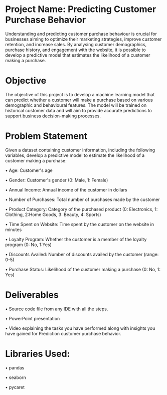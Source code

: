 # Project Name: Predicting Customer Purchase Behavior

Understanding and predicting customer purchase behaviour is crucial for businesses aiming to optimize their marketing strategies, improve customer retention, and increase sales. By analysing customer demographics, purchase history, and engagement with the website, it is possible to develop a predictive model that estimates the likelihood of a customer making a purchase.

# Objective

The objective of this project is to develop a machine learning model that can predict whether a customer will make a purchase based on various demographic and behavioural features. The model will be trained on historical customer data and will aim to provide accurate predictions
to support business decision-making processes.

# Problem Statement

Given a dataset containing customer information, including the following variables, develop a predictive model to estimate the likelihood of a customer making a purchase:

• Age: Customer's age

• Gender: Customer's gender (0: Male, 1: Female)

• Annual Income: Annual income of the customer in dollars

• Number of Purchases: Total number of purchases made by the customer

• Product Category: Category of the purchased product (0: Electronics, 1: Clothing, 2:Home Goods, 3: Beauty, 4: Sports)

• Time Spent on Website: Time spent by the customer on the website in minutes

• Loyalty Program: Whether the customer is a member of the loyalty program (0: No, 1:Yes)

• Discounts Availed: Number of discounts availed by the customer (range: 0-5)

• Purchase Status: Likelihood of the customer making a purchase (0: No, 1: Yes)


# Deliverables

• Source code file from any IDE with all the steps.

• PowerPoint presentation

• Video explaining the tasks you have performed along with insights you have gained for Prediction customer purchase behavior.

# Libraries Used:

• pandas

• seaborn

• pycaret
